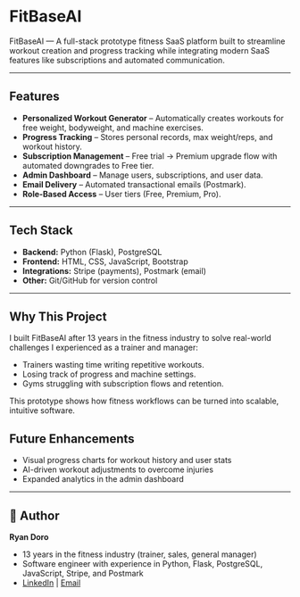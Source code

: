 # FitBaseAI

FitBaseAI — A full-stack prototype fitness SaaS platform built to streamline workout creation and progress tracking while integrating modern SaaS features like subscriptions and automated communication.

---

## Features
- **Personalized Workout Generator** – Automatically creates workouts for free weight, bodyweight, and machine exercises.  
- **Progress Tracking** – Stores personal records, max weight/reps, and workout history.  
- **Subscription Management** – Free trial → Premium upgrade flow with automated downgrades to Free tier.  
- **Admin Dashboard** – Manage users, subscriptions, and user data.  
- **Email Delivery** – Automated transactional emails (Postmark).  
- **Role-Based Access** – User tiers (Free, Premium, Pro).  

---

## Tech Stack
- **Backend:** Python (Flask), PostgreSQL  
- **Frontend:** HTML, CSS, JavaScript, Bootstrap  
- **Integrations:** Stripe (payments), Postmark (email)  
- **Other:** Git/GitHub for version control  

---

## Why This Project
I built FitBaseAI after 13 years in the fitness industry to solve real-world challenges I experienced as a trainer and manager:
- Trainers wasting time writing repetitive workouts.  
- Losing track of progress and machine settings.  
- Gyms struggling with subscription flows and retention.  

This prototype shows how fitness workflows can be turned into scalable, intuitive software.

## Future Enhancements
- Visual progress charts for workout history and user stats  
- AI-driven workout adjustments to overcome injuries 
- Expanded analytics in the admin dashboard  

---
## 👤 Author
**Ryan Doro**  
- 13 years in the fitness industry (trainer, sales, general manager)  
- Software engineer with experience in Python, Flask, PostgreSQL, JavaScript, Stripe, and Postmark  
- [LinkedIn](https://www.linkedin.com/in/ryandoroprogramming) | [Email](mailto:ryandoro93@gmail.com)

